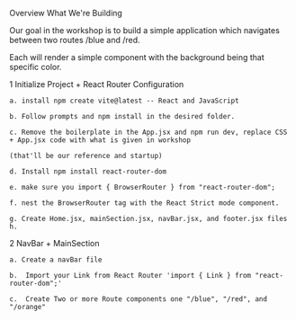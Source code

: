 Overview
What We're Building

Our goal in the workshop is to build a simple application which navigates between two routes /blue and /red. 

Each will render a simple component with the background being that specific color. 
 
1 Initialize Project + React Router Configuration 

    a. install npm create vite@latest -- React and JavaScript 

    b. Follow prompts and npm install in the desired folder. 

    c. Remove the boilerplate in the App.jsx and npm run dev, replace CSS + App.jsx code with what is given in workshop 
    
    (that'll be our reference and startup)

    d. Install npm install react-router-dom 

    e. make sure you import { BrowserRouter } from "react-router-dom";

    f. nest the BrowserRouter tag with the React Strict mode component.

    g. Create Home.jsx, mainSection.jsx, navBar.jsx, and footer.jsx files 
    h.  
    

2 NavBar + MainSection 

    a. Create a navBar file 

    b.  Import your Link from React Router 'import { Link } from "react-router-dom";'

    c.  Create Two or more Route components one "/blue", "/red", and "/orange"

     


